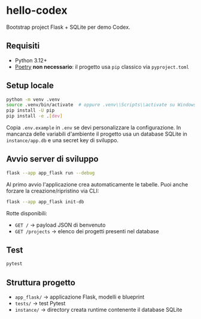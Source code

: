 # hello-codex

Bootstrap project Flask + SQLite per demo Codex.

## Requisiti

- Python 3.12+
- [Poetry](https://python-poetry.org/) **non necessario**: il progetto usa `pip` classico via `pyproject.toml`

## Setup locale

```bash
python -m venv .venv
source .venv/bin/activate  # oppure .venv\\Scripts\\activate su Windows
pip install -U pip
pip install -e .[dev]
```

Copia `.env.example` in `.env` se devi personalizzare la configurazione. In mancanza delle variabili d'ambiente il progetto usa un database SQLite in `instance/app.db` e una secret key di sviluppo.

## Avvio server di sviluppo

```bash
flask --app app_flask run --debug
```

Al primo avvio l'applicazione crea automaticamente le tabelle. Puoi anche forzare la creazione/ripristino via CLI:

```bash
flask --app app_flask init-db
```

Rotte disponibili:

- `GET /` → payload JSON di benvenuto
- `GET /projects` → elenco dei progetti presenti nel database

## Test

```bash
pytest
```

## Struttura progetto

- `app_flask/` → applicazione Flask, modelli e blueprint
- `tests/` → test Pytest
- `instance/` → directory creata runtime contenente il database SQLite
